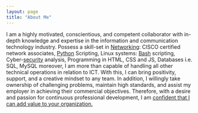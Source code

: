```yaml
---
layout: page
title: "About Me"
---
```



I am a highly motivated, conscientious, and competent collaborator with in-depth knowledge and expertise in the information and communication technology industry. Possess a skill-set in [Networking](): CISCO certified network associates, [Python](https://pyhon.org) Scripting, Linux systems: [Bash]() scripting, Cyber-[security]() analysis, Programming in HTML, CSS and JS, Databases i.e. SQL, MySQL moreover, I am more than capable of handling all other technical operations in relation to ICT. With this, I can bring positivity, support, and a creative mindset to any team. In addition, I willingly take ownership of challenging problems, maintain high standards, and assist my employer in achieving their commercial objectives. Therefore, with a desire and passion for continuous professional development, I am [confident that I can add value to your organization.]()

